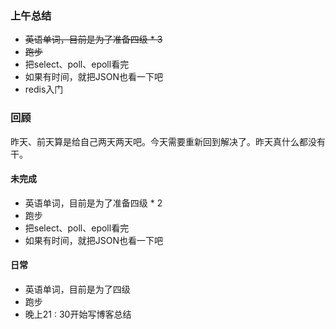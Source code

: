 ### 上午总结

- ~~英语单词，目前是为了准备四级 * 3~~
- ~~跑步~~
- 把select、poll、epoll看完
- 如果有时间，就把JSON也看一下吧
- redis入门

### 回顾

​	昨天、前天算是给自己两天两天吧。今天需要重新回到解决了。昨天真什么都没有干。

#### 未完成

- 英语单词，目前是为了准备四级 * 2
- 跑步
- 把select、poll、epoll看完
- 如果有时间，就把JSON也看一下吧

#### 日常

- 英语单词，目前是为了四级
- 跑步
- 晚上21 : 30开始写博客总结